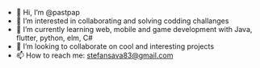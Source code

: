 - 👋 Hi, I’m @pastpap
- 👀 I’m interested in collaborating and solving codding challanges
- 🌱 I’m currently learning web, mobile and game development with Java, flutter, python, elm, C#
- 💞️ I’m looking to collaborate on cool and interesting projects
- 📫 How to reach me: stefansava83@gmail.com

<!---
pastpap/pastpap is a ✨ special ✨ repository because its `README.md` (this file) appears on your GitHub profile.
You can click the Preview link to take a look at your changes.
--->
